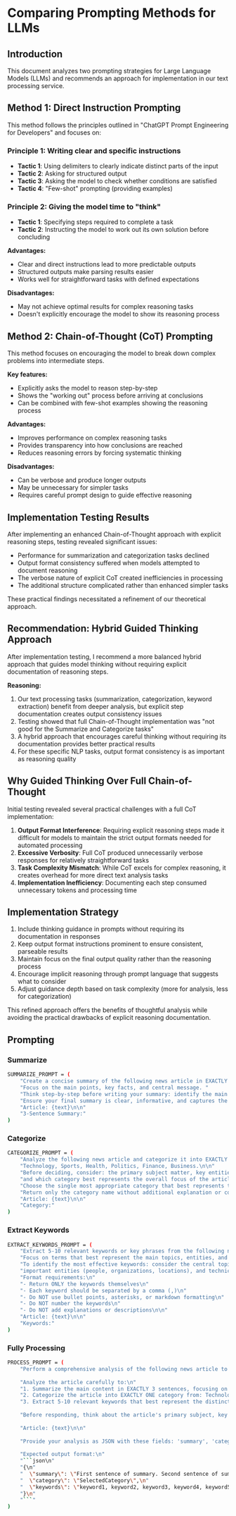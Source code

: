 # Comparing Prompting Methods for LLMs

## Introduction
This document analyzes two prompting strategies for Large Language Models (LLMs) and recommends an approach for implementation in our text processing service.

## Method 1: Direct Instruction Prompting
This method follows the principles outlined in "ChatGPT Prompt Engineering for Developers" and focuses on:

### Principle 1: Writing clear and specific instructions

- **Tactic 1**: Using delimiters to clearly indicate distinct parts of the input
- **Tactic 2**: Asking for structured output
- **Tactic 3**: Asking the model to check whether conditions are satisfied
- **Tactic 4**: "Few-shot" prompting (providing examples)

### Principle 2: Giving the model time to "think"

- **Tactic 1**: Specifying steps required to complete a task
- **Tactic 2**: Instructing the model to work out its own solution before concluding

**Advantages:**

- Clear and direct instructions lead to more predictable outputs
- Structured outputs make parsing results easier
- Works well for straightforward tasks with defined expectations

**Disadvantages:**

- May not achieve optimal results for complex reasoning tasks
- Doesn't explicitly encourage the model to show its reasoning process

## Method 2: Chain-of-Thought (CoT) Prompting
This method focuses on encouraging the model to break down complex problems into intermediate steps.

**Key features:**

- Explicitly asks the model to reason step-by-step
- Shows the "working out" process before arriving at conclusions
- Can be combined with few-shot examples showing the reasoning process

**Advantages:**

- Improves performance on complex reasoning tasks
- Provides transparency into how conclusions are reached
- Reduces reasoning errors by forcing systematic thinking

**Disadvantages:**

- Can be verbose and produce longer outputs
- May be unnecessary for simpler tasks
- Requires careful prompt design to guide effective reasoning



## Implementation Testing Results
After implementing an enhanced Chain-of-Thought approach with explicit reasoning steps, testing revealed significant issues:

- Performance for summarization and categorization tasks declined
- Output format consistency suffered when models attempted to document reasoning
- The verbose nature of explicit CoT created inefficiencies in processing
- The additional structure complicated rather than enhanced simpler tasks

These practical findings necessitated a refinement of our theoretical approach.

## Recommendation: Hybrid Guided Thinking Approach

After implementation testing, I recommend a more balanced hybrid approach that guides model thinking without requiring explicit documentation of reasoning steps.

**Reasoning:**

1. Our text processing tasks (summarization, categorization, keyword extraction) benefit from deeper analysis, but explicit step documentation creates output consistency issues
2. Testing showed that full Chain-of-Thought implementation was "not good for the Summarize and Categorize tasks"
3. A hybrid approach that encourages careful thinking without requiring its documentation provides better practical results
4. For these specific NLP tasks, output format consistency is as important as reasoning quality

## Why Guided Thinking Over Full Chain-of-Thought

Initial testing revealed several practical challenges with a full CoT implementation:

1. **Output Format Interference**: Requiring explicit reasoning steps made it difficult for models to maintain the strict output formats needed for automated processing
2. **Excessive Verbosity**: Full CoT produced unnecessarily verbose responses for relatively straightforward tasks
3. **Task Complexity Mismatch**: While CoT excels for complex reasoning, it creates overhead for more direct text analysis tasks
4. **Implementation Inefficiency**: Documenting each step consumed unnecessary tokens and processing time

## Implementation Strategy

1. Include thinking guidance in prompts without requiring its documentation in responses
2. Keep output format instructions prominent to ensure consistent, parseable results
3. Maintain focus on the final output quality rather than the reasoning process
4. Encourage implicit reasoning through prompt language that suggests what to consider
5. Adjust guidance depth based on task complexity (more for analysis, less for categorization)

This refined approach offers the benefits of thoughtful analysis while avoiding the practical drawbacks of explicit reasoning documentation.


## Prompting 

### Summarize

```bash
SUMMARIZE_PROMPT = (
    "Create a concise summary of the following news article in EXACTLY 3 sentences. "
    "Focus on the main points, key facts, and central message. "
    "Think step-by-step before writing your summary: identify the main topic, key information, and most important conclusions. "
    "Ensure your final summary is clear, informative, and captures the essence of the article.\n\n"
    "Article: {text}\n\n"
    "3-Sentence Summary:"
)
```

### Categorize

```bash
CATEGORIZE_PROMPT = (
    "Analyze the following news article and categorize it into EXACTLY ONE of these categories: "
    "Technology, Sports, Health, Politics, Finance, Business.\n\n"
    "Before deciding, consider: the primary subject matter, key entities discussed, main events or concepts, "
    "and which category best represents the overall focus of the article.\n\n"
    "Choose the single most appropriate category that best represents the primary focus of the article. "
    "Return only the category name without additional explanation or commentary.\n\n"
    "Article: {text}\n\n"
    "Category:"
)

```

### Extract Keywords

```bash
EXTRACT_KEYWORDS_PROMPT = (
    "Extract 5-10 relevant keywords or key phrases from the following news article. "
    "Focus on terms that best represent the main topics, entities, and themes of the content. "
    "To identify the most effective keywords: consider the central topic, recurring terminology, "
    "important entities (people, organizations, locations), and technical terms specific to the subject matter.\n\n"
    "Format requirements:\n"
    "- Return ONLY the keywords themselves\n"
    "- Each keyword should be separated by a comma (,)\n"
    "- Do NOT use bullet points, asterisks, or markdown formatting\n"
    "- Do NOT number the keywords\n"
    "- Do NOT add explanations or descriptions\n\n"
    "Article: {text}\n\n"
    "Keywords:"
)
```

### Fully Processing

```bash
PROCESS_PROMPT = (
    "Perform a comprehensive analysis of the following news article to extract structured information.\n\n"
    
    "Analyze the article carefully to:\n"
    "1. Summarize the main content in EXACTLY 3 sentences, focusing on the key information and central message.\n"
    "2. Categorize the article into EXACTLY ONE category from: Technology, Sports, Health, Politics, Finance, Business.\n"
    "3. Extract 5-10 relevant keywords that best represent the distinctive content and themes.\n\n"
    
    "Before responding, think about the article's primary subject, key entities, important events, core message, and distinctive terminology.\n\n"
    
    "Article: {text}\n\n"
    
    "Provide your analysis as JSON with these fields: 'summary', 'category', and 'keywords'.\n\n"
    
    "Expected output format:\n"
    "```json\n"
    "{\n"
    "  \"summary\": \"First sentence of summary. Second sentence of summary. Third sentence of summary.\",\n"
    "  \"category\": \"SelectedCategory\",\n"
    "  \"keywords\": \"keyword1, keyword2, keyword3, keyword4, keyword5\"\n"
    "}\n"
    "```"
)
```


